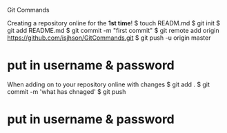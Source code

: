 Git Commands

Creating a repository online for the <b>1st time</b>!
$ touch READM.md
$ git init
$ git add README.md
$ git commit -m "first commit"
$ git remote add origin https://github.com/isjhson/GitCommands.git
$ git push -u origin master
# put in username & password


When adding on to your repository online with changes
$ git add .
$ git commit -m 'what has chnaged'
$ git push
# put in username & password